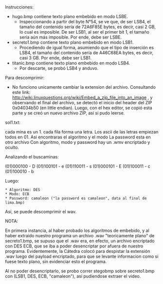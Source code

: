 Instrucciones:

* hugo.bmp contiene texto plano embebido en modo LSBE.
	* Inspeccionando a partir del byte N°54, se ve que, de ser LSB4, el tamaño del contenido sería de ‭72A6F85E‬ bytes, es decir, casi 2 GB, lo cual es imposible. De ser LSB1, al ser el primer bit 1, el tamaño sería aún más imposible. Por ende, debe ser LSBE.
* secreto1.bmp contiene texto plano embebido en modo LSB1.
	* Procediendo de igual forma, asumiendo que el tipo de inserción es LSB4, el tamaño del contenido sería de ‭A46C68EA‬ bytes, es decir, casi 3 GB. Por ende, debe ser LSB1. 
* titanic.bmp contiene texto plano embebido en modo LSB4.
	* Por descarte, se probó LSB4 y anduvo. 
	
Para descomprimir:

* No funciono unicamente cambiar la extension del archivo. Consultando este link: http://wiki.linuxquestions.org/wiki/Embed_a_zip_file_into_an_image , y observando el final del archivo, se detectó el inicio del header del ZIP 0x04034b50 (en little endian). Luego, con el hex editor, se copió esta parte y se creó un nuevo archivo ZIP, así si pudo leerse.
	
sol1.txt:

cada mina es un 1.
cada fila forma una letra.
Los ascii de las letras empiezan todos en 01.
Asi encontraras el algoritmo y el modo
La password esta en otro archivo
Con algoritmo, modo y password hay un .wmv encriptado y oculto.
	
Analizando el buscaminas:

(01)000100 - D
(01)100101 - e
(01)110011 - s
(01)000101 - E
(01)100011 - c
(01)100010 - b

Luego:
	
	* Algoritmo: DES
	* Modo: ECB
	* Password: camaleon ("la password es camaleon", data al final de lima.bmp)
	
Así, se puede descomprimir el wav.

NOTA:

En primera instancia, al haber probado los algoritmos de embebido, y al haber extraido nuestro programa un archivo .wav "teoricamente plano" de secreto1.bmp, se supuso que el .wav era, en efecto, un archivo encriptado con DES ECB, que se iba a poder desencriptar por afuera de nuestro programa. Evidentemente, la Cátedra colocó para despistar la extensión .wav luego del payload encriptado, para que se levante informacion como si fuese texto plano, sin evidenciar esto el programa.

Al no poder desencriptarlo, se probo correr stegobmp sobre secreto1.bmp con (LSB1, DES, ECB, "camaleon"), asi pudiendose extraer el video. 
